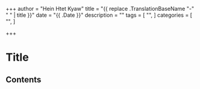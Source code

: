 +++
author = "Hein Htet Kyaw"
title = "{{ replace .TranslationBaseName "-" " " | title }}"
date = "{{ .Date }}"
description = ""
tags = [
    "",
]
categories = [
    "",
]

+++

# Title

<!-- more -->

## Contents